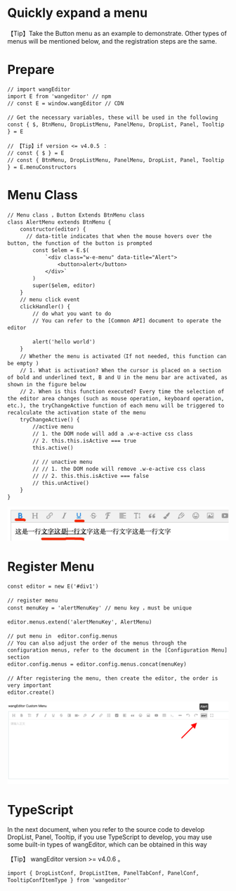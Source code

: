 # Quickly expand a menu

【Tip】Take the Button menu as an example to demonstrate. Other types of menus will be mentioned below, and the registration steps are the same.

# Prepare

```
// import wangEditor
import E from 'wangeditor' // npm 
// const E = window.wangEditor // CDN

// Get the necessary variables, these will be used in the following
const { $, BtnMenu, DropListMenu, PanelMenu, DropList, Panel, Tooltip } = E

// 【Tip】if version <= v4.0.5 ：
// const { $ } = E
// const { BtnMenu, DropListMenu, PanelMenu, DropList, Panel, Tooltip } = E.menuConstructors
```

# Menu Class

```
// Menu class ，Button Extends BtnMenu class
class AlertMenu extends BtnMenu {
    constructor(editor) {
      // data-title indicates that when the mouse hovers over the button, the function of the button is prompted
        const $elem = E.$(
            `<div class="w-e-menu" data-title="Alert">
                <button>alert</button>
            </div>`
        )
        super($elem, editor)
    }
    // menu click event
    clickHandler() {
        // do what you want to do 
        // You can refer to the [Common API] document to operate the editor

        alert('hello world')
    }
    // Whether the menu is activated（If not needed, this function can be empty )
    // 1. What is activation? When the cursor is placed on a section of bold and underlined text, B and U in the menu bar are activated, as shown in the figure below
    // 2. When is this function executed? Every time the selection of the editor area changes (such as mouse operation, keyboard operation, etc.), the tryChangeActive function of each menu will be triggered to recalculate the activation state of the menu
    tryChangeActive() {
        //active menu
        // 1. the DOM node will add a .w-e-active css class
        // 2. this.this.isActive === true
        this.active()

        // // unactive menu 
        // // 1. the DOM node will remove .w-e-active css class
        // // 2. this.this.isActive === false
        // this.unActive()
    }
}
```

![menu-active.png](../../images/menu-active.png)

# Register Menu

```
const editor = new E('#div1')

// register menu 
const menuKey = 'alertMenuKey' // menu key ，must be unique

editor.menus.extend('alertMenuKey', AlertMenu)

// put menu in  editor.config.menus 
// You can also adjust the order of the menus through the configuration menus, refer to the document in the [Configuration Menu] section
editor.config.menus = editor.config.menus.concat(menuKey)

// After registering the menu, then create the editor, the order is very important
editor.create()

```
![custom-button-menu.png](../../images/custom-button-menu.png)

# TypeScript 

In the next document, when you refer to the source code to develop  DropList, Panel, Tooltip, if you use TypeScript to develop, you may use some built-in types of wangEditor, which can be obtained in this way

【Tip】 wangEditor version >= v4.0.6 。

```
import { DropListConf, DropListItem, PanelTabConf, PanelConf, TooltipConfItemType } from 'wangeditor'
```